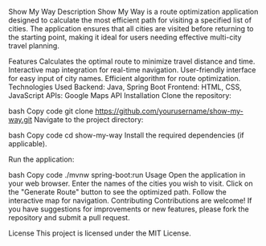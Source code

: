 Show My Way
Description
Show My Way is a route optimization application designed to calculate the most efficient path for visiting a specified list of cities. The application ensures that all cities are visited before returning to the starting point, making it ideal for users needing effective multi-city travel planning.

Features
Calculates the optimal route to minimize travel distance and time.
Interactive map integration for real-time navigation.
User-friendly interface for easy input of city names.
Efficient algorithm for route optimization.
Technologies Used
Backend: Java, Spring Boot
Frontend: HTML, CSS, JavaScript
APIs: Google Maps API
Installation
Clone the repository:

bash
Copy code
git clone https://github.com/yourusername/show-my-way.git
Navigate to the project directory:

bash
Copy code
cd show-my-way
Install the required dependencies (if applicable).

Run the application:

bash
Copy code
./mvnw spring-boot:run
Usage
Open the application in your web browser.
Enter the names of the cities you wish to visit.
Click on the "Generate Route" button to see the optimized path.
Follow the interactive map for navigation.
Contributing
Contributions are welcome! If you have suggestions for improvements or new features, please fork the repository and submit a pull request.

License
This project is licensed under the MIT License.

